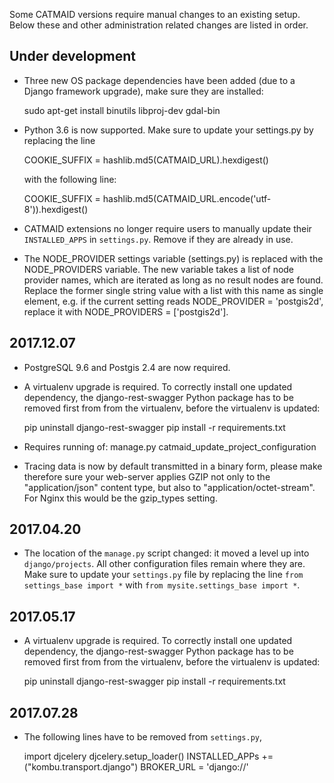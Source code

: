 Some CATMAID versions require manual changes to an existing setup. Below these
and other administration related changes are listed in order.

## Under development

- Three new OS package dependencies have been added (due to a Django framework
  upgrade), make sure they are installed:

  sudo apt-get install binutils libproj-dev gdal-bin

- Python 3.6 is now supported. Make sure to update your settings.py by replacing
  the line

  COOKIE_SUFFIX = hashlib.md5(CATMAID_URL).hexdigest()

  with the following line:

  COOKIE_SUFFIX = hashlib.md5(CATMAID_URL.encode('utf-8')).hexdigest()

- CATMAID extensions no longer require users to manually update their
  `INSTALLED_APPS` in `settings.py`. Remove if they are already in use.

- The NODE_PROVIDER settings variable (settings.py) is replaced with the
  NODE_PROVIDERS variable. The new variable takes a list of node provider names,
  which are iterated as long as no result nodes are found. Replace the former
  single string value with a list with this name as single element, e.g. if
  the current setting reads NODE_PROVIDER = 'postgis2d', replace it with
  NODE_PROVIDERS = ['postgis2d'].

## 2017.12.07

- PostgreSQL 9.6 and Postgis 2.4 are now required.

- A virtualenv upgrade is required. To correctly install one updated dependency,
  the django-rest-swagger Python package has to be removed first from from the
  virtualenv, before the virtualenv is updated:

  pip uninstall django-rest-swagger
  pip install -r requirements.txt

- Requires running of: manage.py catmaid_update_project_configuration

- Tracing data is now by default transmitted in a binary form, please make
  therefore sure your web-server applies GZIP not only to the "application/json"
  content type, but also to "application/octet-stream". For Nginx this would be
  the gzip_types setting.

## 2017.04.20

- The location of the `manage.py` script changed: it moved a level up into
  `django/projects`. All other configuration files remain where they are. Make
  sure to update your `settings.py` file by replacing the line
  `from settings_base import *` with `from mysite.settings_base import *`.

## 2017.05.17

- A virtualenv upgrade is required. To correctly install one updated dependency,
  the django-rest-swagger Python package has to be removed first from from the
  virtualenv, before the virtualenv is updated:

  pip uninstall django-rest-swagger
  pip install -r requirements.txt

## 2017.07.28

- The following lines have to be removed from `settings.py`,

  import djcelery
  djcelery.setup_loader()
  INSTALLED_APPs += ("kombu.transport.django")
  BROKER_URL = 'django://'

